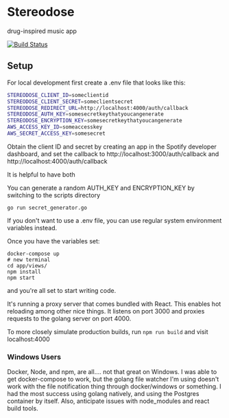 # Stereodose

drug-inspired music app

[![Build Status](https://travis-ci.org/briansimoni/stereodose.svg?branch=gorm)](https://travis-ci.org/briansimoni/stereodose)

## Setup

For local development first create a .env file that looks like this:

```bash
STEREODOSE_CLIENT_ID=someclientid
STEREODOSE_CLIENT_SECRET=someclientsecret
STEREODOSE_REDIRECT_URL=http://localhost:4000/auth/callback
STEREODOSE_AUTH_KEY=somesecretkeythatyoucangenerate
STEREODOSE_ENCRYPTION_KEY=somesecretkeythatyoucangenerate
AWS_ACCESS_KEY_ID=someaccesskey
AWS_SECRET_ACCESS_KEY=somesecret
```

Obtain the client ID and secret by creating an app in the Spotify developer dashboard, and set the callback to http://localhost:3000/auth/callback
and
http://localhost:4000/auth/callback

It is helpful to have both

You can generate a random AUTH_KEY and ENCRYPTION_KEY by switching to the scripts directory

`go run secret_generator.go`

If you don't want to use a .env file, you can use regular system environment variables instead.

Once you have the variables set:
```
docker-compose up
# new terminal
cd app/views/
npm install
npm start
```
and you're all set to start writing code.

It's running a proxy server that comes bundled with React. This enables hot reloading among other nice things. It listens on port 3000 and proxies requests to the golang server on port 4000.

To more closely simulate production builds, run `npm run build` and visit localhost:4000

### Windows Users
Docker, Node, and npm, are all.... not that great on Windows. I was able to get docker-compose to work, but the golang file watcher I'm using doesn't work with the file notification thing through docker/windows or something. I had the most success using golang natively, and using the Postgres container by itself. Also, anticipate issues with node_modules and react build tools.

